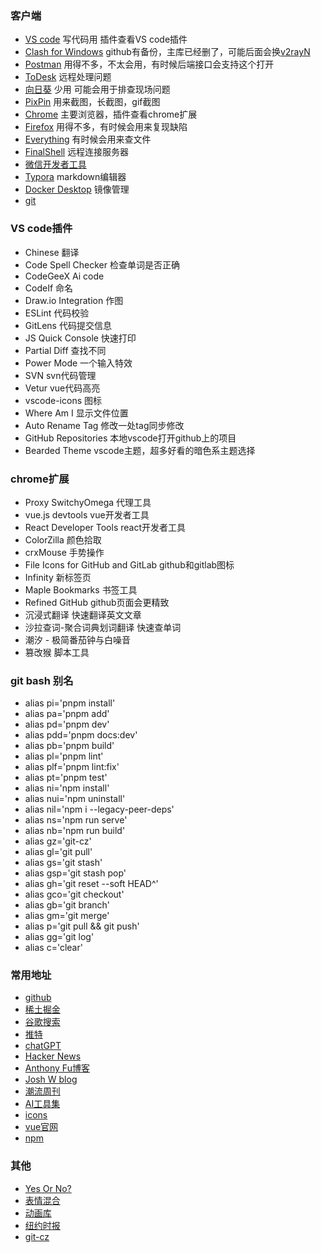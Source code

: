 ### 客户端
- [VS code](https://code.visualstudio.com/)  写代码用  插件查看VS code插件
- [Clash for Windows](https://github.com/cfwtf/clash_for_windows)  github有备份，主库已经删了，可能后面会换[v2rayN](https://github.com/2dust/v2rayN)
- [Postman](https://www.postman.com/)  用得不多，不太会用，有时候后端接口会支持这个打开
- [ToDesk](https://www.todesk.com/)  远程处理问题
- [向日葵](https://sunlogin.oray.com/price)  少用  可能会用于排查现场问题
- [PixPin](https://pixpinapp.com/)  用来截图，长截图，gif截图
- [Chrome](https://www.google.cn/intl/en/chrome/)   主要浏览器，插件查看chrome扩展
- [Firefox](https://www.firefox.com.cn/)  用得不多，有时候会用来复现缺陷
- [Everything](https://www.voidtools.com/zh-cn/)   有时候会用来查文件
- [FinalShell](http://www.hostbuf.com/)  远程连接服务器
- [微信开发者工具](https://developers.weixin.qq.com/miniprogram/dev/devtools/download.html)
- [Typora](https://www.macupdate.com/app/mac/52992/typora)  markdown编辑器
- [Docker Desktop](https://www.docker.com/products/docker-desktop/)  镜像管理
- [git](https://git-scm.com/)

### VS code插件
- Chinese  翻译
- Code Spell Checker  检查单词是否正确
- CodeGeeX   Ai code
- CodeIf  命名
- Draw.io Integration  作图
- ESLint  代码校验
- GitLens 代码提交信息
- JS Quick Console  快速打印
- Partial Diff  查找不同
- Power Mode   一个输入特效
- SVN  svn代码管理
- Vetur  vue代码高亮
- vscode-icons  图标
- Where Am I   显示文件位置
- Auto Rename Tag 修改一处tag同步修改
- GitHub Repositories  本地vscode打开github上的项目
- Bearded Theme  vscode主题，超多好看的暗色系主题选择


### chrome扩展
- Proxy SwitchyOmega  代理工具
- vue.js devtools   vue开发者工具
- React Developer Tools   react开发者工具
- ColorZilla   颜色拾取
- crxMouse  手势操作
- File Icons for GitHub and GitLab   github和gitlab图标
- Infinity 新标签页
- Maple Bookmarks   书签工具
- Refined GitHub   github页面会更精致
- 沉浸式翻译   快速翻译英文文章
- 沙拉查词-聚合词典划词翻译   快速查单词
- 潮汐 - 极简番茄钟与白噪音
- 篡改猴  脚本工具


### git bash 别名
- alias pi='pnpm install'
- alias pa='pnpm add'
- alias pd='pnpm dev'
- alias pdd='pnpm docs:dev'
- alias pb='pnpm build'
- alias pl='pnpm lint'
- alias plf='pnpm lint:fix'
- alias pt='pnpm test'
- alias ni='npm install'
- alias nui='npm uninstall'
- alias nil='npm i --legacy-peer-deps'
- alias ns='npm run serve'
- alias nb='npm run build'
- alias gz='git-cz'
- alias gl='git pull'
- alias gs='git stash'
- alias gsp='git stash pop'
- alias gh='git reset --soft HEAD^'
- alias gco='git checkout'
- alias gb='git branch'
- alias gm='git merge'
- alias p='git pull && git push'
- alias gg='git log'
- alias c='clear'


### 常用地址
- [github](https://github.com/)
- [稀土掘金](https://juejin.cn/)
- [谷歌搜索](https://www.google.com.hk/)
- [推特](https://twitter.com/)
- [chatGPT](https://chat.openai.com/)
- [Hacker News](https://news.ycombinator.com/)
- [Anthony Fu博客](https://antfu.me/posts)
- [Josh W blog](https://www.joshwcomeau.com/)
- [潮流周刊](https://weekly.tw93.fun/)
- [AI工具集](https://ai-bot.cn/)
- [icons](https://icones.js.org/)
- [vue官网](https://cn.vuejs.org/guide/introduction.html)
- [npm](https://www.npmjs.com/)


### 其他
- [Yes Or No?](https://yesno.wtf/)
- [表情混合](https://tikolu.net/emojimix/%F0%9F%98%85+%F0%9F%90%B6)
- [动画库](https://hepengwei.cn/#/html/visualDesign)
- [纽约时报](https://www.nytimes.com/)
- [git-cz](https://github.com/streamich/git-cz)
